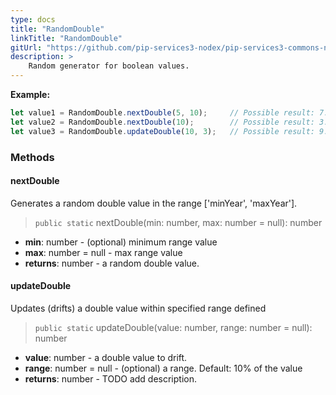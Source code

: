 ```yaml
---
type: docs
title: "RandomDouble"
linkTitle: "RandomDouble"
gitUrl: "https://github.com/pip-services3-nodex/pip-services3-commons-nodex"
description: >
    Random generator for boolean values.
---
```


**Example:**

```typescript
let value1 = RandomDouble.nextDouble(5, 10);     // Possible result: 7.3
let value2 = RandomDouble.nextDouble(10);        // Possible result: 3.7
let value3 = RandomDouble.updateDouble(10, 3);   // Possible result: 9.2

```


### Methods

#### nextDouble
Generates a random double value in the range ['minYear', 'maxYear'].

> `public static` nextDouble(min: number, max: number = null): number

- **min**: number - (optional) minimum range value
- **max**: number = null - max range value
- **returns**: number - a random double value.

#### updateDouble
Updates (drifts) a double value within specified range defined

> `public static` updateDouble(value: number, range: number = null): number

- **value**: number - a double value to drift.
- **range**: number = null - (optional) a range. Default: 10% of the value
- **returns**: number - TODO add description.
